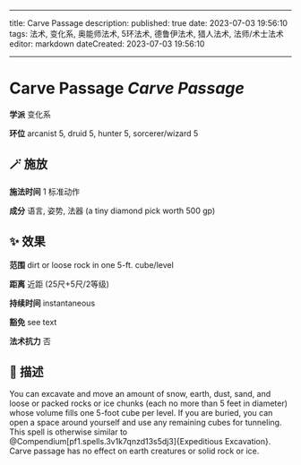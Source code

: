 
---
title: Carve Passage
description: 
published: true
date: 2023-07-03 19:56:10
tags: 法术, 变化系, 奥能师法术, 5环法术, 德鲁伊法术, 猎人法术, 法师/术士法术
editor: markdown
dateCreated: 2023-07-03 19:56:10

---

# **Carve Passage** *Carve Passage*

**学派** 变化系 

**环位** arcanist 5, druid 5, hunter 5, sorcerer/wizard 5

## 🪄 施放

**施法时间** 1 标准动作

**成分** 语言, 姿势, 法器 (a tiny diamond pick worth 500 gp)

## ✨ 效果  

**范围** dirt or loose rock in one 5-ft. cube/level

**距离** 近距 (25尺+5尺/2等级)  

**持续时间** instantaneous 

**豁免** see text

**法术抗力** 否

## 📖 描述

You can excavate and move an amount of snow, earth, dust, sand, and loose or packed rocks or ice chunks (each no more than 5 feet in diameter) whose volume fills one 5-foot cube per level. If you are buried, you can open a space around yourself and use any remaining cubes for tunneling. This spell is otherwise similar to @Compendium[pf1.spells.3v1k7qnzd13s5dj3]{Expeditious Excavation}. Carve passage has no effect on earth creatures or solid rock or ice.
    